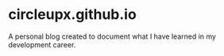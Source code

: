 # circleupx.github.io
A personal blog created to document what I have learned in my development career.
